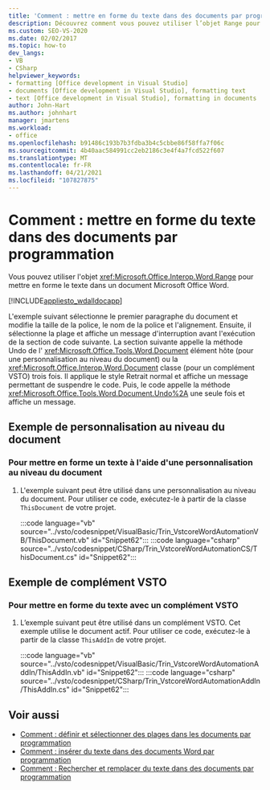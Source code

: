 ```yaml
---
title: 'Comment : mettre en forme du texte dans des documents par programmation'
description: Découvrez comment vous pouvez utiliser l’objet Range pour mettre en forme du texte par programmation dans un document Microsoft Word.
ms.custom: SEO-VS-2020
ms.date: 02/02/2017
ms.topic: how-to
dev_langs:
- VB
- CSharp
helpviewer_keywords:
- formatting [Office development in Visual Studio]
- documents [Office development in Visual Studio], formatting text
- text [Office development in Visual Studio], formatting in documents
author: John-Hart
ms.author: johnhart
manager: jmartens
ms.workload:
- office
ms.openlocfilehash: b91486c193b7b3fdba3b4c5cbbe86f58ffa7f06c
ms.sourcegitcommit: 4b40aac584991cc2eb2186c3e4f4a7fcd522f607
ms.translationtype: MT
ms.contentlocale: fr-FR
ms.lasthandoff: 04/21/2021
ms.locfileid: "107827875"
---
```

# <a name="how-to-programmatically-format-text-in-documents"></a>Comment : mettre en forme du texte dans des documents par programmation
  Vous pouvez utiliser l'objet <xref:Microsoft.Office.Interop.Word.Range> pour mettre en forme le texte dans un document Microsoft Office Word.

 [!INCLUDE[appliesto_wdalldocapp](../vsto/includes/appliesto-wdalldocapp-md.md)]

 L'exemple suivant sélectionne le premier paragraphe du document et modifie la taille de la police, le nom de la police et l'alignement. Ensuite, il sélectionne la plage et affiche un message d'interruption avant l'exécution de la section de code suivante. La section suivante appelle la méthode Undo de l' <xref:Microsoft.Office.Tools.Word.Document> élément hôte (pour une personnalisation au niveau du document) ou la <xref:Microsoft.Office.Interop.Word.Document> classe (pour un complément VSTO) trois fois. Il applique le style Retrait normal et affiche un message permettant de suspendre le code. Puis, le code appelle la méthode <xref:Microsoft.Office.Tools.Word.Document.Undo%2A> une seule fois et affiche un message.

## <a name="document-level-customization-example"></a>Exemple de personnalisation au niveau du document

### <a name="to-format-text-using-a-document-level-customization"></a>Pour mettre en forme un texte à l'aide d'une personnalisation au niveau du document

1. L'exemple suivant peut être utilisé dans une personnalisation au niveau du document. Pour utiliser ce code, exécutez-le à partir de la classe `ThisDocument` de votre projet.

     :::code language="vb" source="../vsto/codesnippet/VisualBasic/Trin_VstcoreWordAutomationVB/ThisDocument.vb" id="Snippet62":::
     :::code language="csharp" source="../vsto/codesnippet/CSharp/Trin_VstcoreWordAutomationCS/ThisDocument.cs" id="Snippet62":::

## <a name="vsto-add-in-example"></a>Exemple de complément VSTO

### <a name="to-format-text-using-a-vsto-add-in"></a>Pour mettre en forme du texte avec un complément VSTO

1. L’exemple suivant peut être utilisé dans un complément VSTO. Cet exemple utilise le document actif. Pour utiliser ce code, exécutez-le à partir de la classe `ThisAddIn` de votre projet.

     :::code language="vb" source="../vsto/codesnippet/VisualBasic/Trin_VstcoreWordAutomationAddIn/ThisAddIn.vb" id="Snippet62":::
     :::code language="csharp" source="../vsto/codesnippet/CSharp/Trin_VstcoreWordAutomationAddIn/ThisAddIn.cs" id="Snippet62":::

## <a name="see-also"></a>Voir aussi
- [Comment : définir et sélectionner des plages dans les documents par programmation](../vsto/how-to-programmatically-define-and-select-ranges-in-documents.md)
- [Comment : insérer du texte dans des documents Word par programmation](../vsto/how-to-programmatically-insert-text-into-word-documents.md)
- [Comment : Rechercher et remplacer du texte dans des documents par programmation](../vsto/how-to-programmatically-search-for-and-replace-text-in-documents.md)
